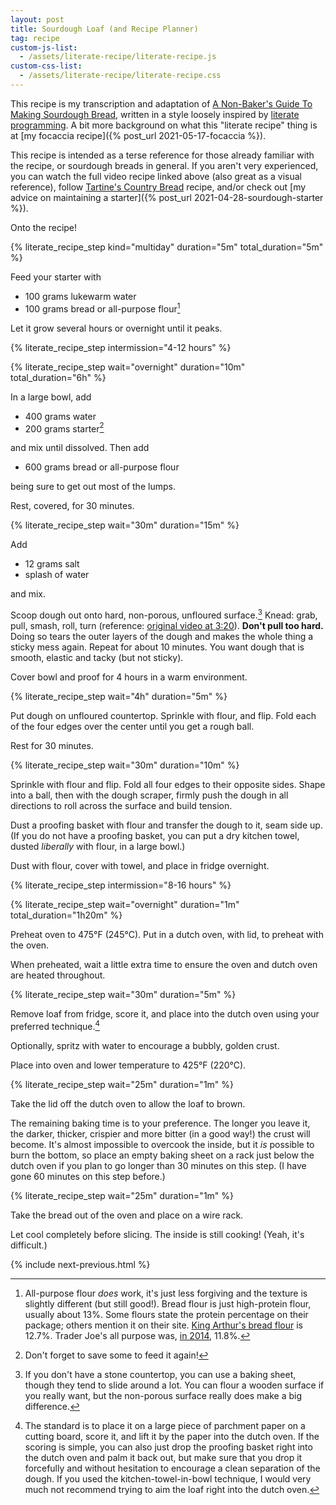 ```yaml
---
layout: post
title: Sourdough Loaf (and Recipe Planner)
tag: recipe
custom-js-list:
  - /assets/literate-recipe/literate-recipe.js
custom-css-list:
  - /assets/literate-recipe/literate-recipe.css
---
```


This recipe is my transcription and adaptation of [A Non-Baker's Guide To Making Sourdough Bread](https://www.youtube.com/watch?v=APEavQg8rMw), written in a style loosely inspired by [literate programming](https://en.wikipedia.org/wiki/Literate_programming). A bit more background on what this "literate recipe" thing is at [my focaccia recipe]({% post_url 2021-05-17-focaccia %}).

This recipe is intended as a terse reference for those already familiar with the recipe, or sourdough breads in general. If you aren't very experienced, you can watch the full video recipe linked above (also great as a visual reference), follow [Tartine's Country Bread](https://tartinebakery.com/stories/country-bread) recipe, and/or check out [my advice on maintaining a starter]({% post_url 2021-04-28-sourdough-starter %}).

Onto the recipe!

{% literate_recipe_step kind="multiday" duration="5m" total_duration="5m" %}

Feed your starter with

- 100 grams lukewarm water
- 100 grams bread or all-purpose flour[^1]

Let it grow several hours or overnight until it peaks.

{% literate_recipe_step intermission="4-12 hours" %}

{% literate_recipe_step wait="overnight" duration="10m" total_duration="6h" %}

In a large bowl, add

- 400 grams water
- 200 grams starter[^2]

and mix until dissolved. Then add

- 600 grams bread or all-purpose flour

being sure to get out most of the lumps.

Rest, covered, for 30 minutes.

{% literate_recipe_step wait="30m" duration="15m" %}

Add

- 12 grams salt
- splash of water

and mix.

Scoop dough out onto hard, non-porous, unfloured surface.[^3] Knead: grab, pull, smash, roll, turn (reference: [original video at 3:20](https://www.youtube.com/watch?v=APEavQg8rMw&t=200s)). **Don't pull too hard.** Doing so tears the outer layers of the dough and makes the whole thing a sticky mess again. Repeat for about 10 minutes. You want dough that is smooth, elastic and tacky (but not sticky).

Cover bowl and proof for 4 hours in a warm environment.

{% literate_recipe_step wait="4h" duration="5m" %}

Put dough on unfloured countertop. Sprinkle with flour, and flip. Fold each of the four edges over the center until you get a rough ball.

Rest for 30 minutes.

{% literate_recipe_step wait="30m" duration="10m" %}

Sprinkle with flour and flip. Fold all four edges to their opposite sides. Shape into a ball, then with the dough scraper, firmly push the dough in all directions to roll across the surface and build tension.

Dust a proofing basket with flour and transfer the dough to it, seam side up. (If you do not have a proofing basket, you can put a dry kitchen towel, dusted _liberally_ with flour, in a large bowl.)

Dust with flour, cover with towel, and place in fridge overnight.

{% literate_recipe_step intermission="8-16 hours" %}

{% literate_recipe_step wait="overnight" duration="1m" total_duration="1h20m" %}

Preheat oven to 475°F (245°C). Put in a dutch oven, with lid, to preheat with the oven.

When preheated, wait a little extra time to ensure the oven and dutch oven are heated throughout.

{% literate_recipe_step wait="30m" duration="5m" %}

Remove loaf from fridge, score it, and place into the dutch oven using your preferred technique.[^4]

Optionally, spritz with water to encourage a bubbly, golden crust.

Place into oven and lower temperature to 425°F (220°C).

{% literate_recipe_step wait="25m" duration="1m" %}

Take the lid off the dutch oven to allow the loaf to brown.

The remaining baking time is to your preference. The longer you leave it, the darker, thicker, crispier and more bitter (in a good way!) the crust will become. It's almost impossible to overcook the inside, but it _is_ possible to burn the bottom, so place an empty baking sheet on a rack just below the dutch oven if you plan to go longer than 30 minutes on this step. (I have gone 60 minutes on this step before.)

{% literate_recipe_step wait="25m" duration="1m" %}

Take the bread out of the oven and place on a wire rack.

Let cool completely before slicing. The inside is still cooking! (Yeah, it's difficult.)

{% include next-previous.html %}

[^1]: All-purpose flour _does_ work, it's just less forgiving and the texture is slightly different (but still good!). Bread flour is just high-protein flour, usually about 13%. Some flours state the protein percentage on their package; others mention it on their site. [King Arthur's bread flour](https://shop.kingarthurbaking.com/items/bread-flour) is 12.7%. Trader Joe's all purpose was, [in 2014](https://www.pizzamaking.com/forum/index.php?topic=30417.msg305351#msg305351), 11.8%.
[^2]: Don't forget to save some to feed it again!
[^3]: If you don't have a stone countertop, you can use a baking sheet, though they tend to slide around a lot. You can flour a wooden surface if you really want, but the non-porous surface really does make a big difference.
[^4]: The standard is to place it on a large piece of parchment paper on a cutting board, score it, and lift it by the paper into the dutch oven. If the scoring is simple, you can also just drop the proofing basket right into the dutch oven and palm it back out, but make sure that you drop it forcefully and without hesitation to encourage a clean separation of the dough. If you used the kitchen-towel-in-bowl technique, I would very much not recommend trying to aim the loaf right into the dutch oven.
